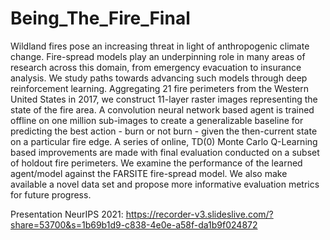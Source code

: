 # Being_The_Fire_Final

Wildland fires pose an increasing threat in light of anthropogenic climate change. Fire-spread models play an underpinning role in many areas of research across this domain, from emergency evacuation to insurance analysis. We study paths towards advancing such models through deep reinforcement learning. Aggregating 21 fire perimeters from the Western United States in 2017, we construct 11-layer raster images representing the state of the fire area. A convolution neural network based agent is trained offline on one million sub-images to create a generalizable baseline for predicting the best action - burn or not burn - given the then-current state on a particular fire edge. A series of online, TD(0) Monte Carlo Q-Learning based improvements are made with final evaluation conducted on a subset of holdout fire perimeters. We examine the performance of the learned agent/model against the FARSITE fire-spread model.  We also make available a novel data set and propose more informative evaluation metrics for future progress.

Presentation NeurIPS 2021: https://recorder-v3.slideslive.com/?share=53700&s=1b69b1d9-c838-4e0e-a58f-da1b9f024872

